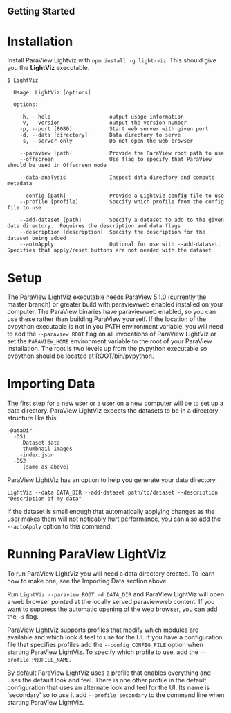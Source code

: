 Getting Started
---------------

# Installation

Install ParaView Lightviz with `npm install -g light-viz`.  This should give you the **LightViz** executable.

```
$ LightViz 

  Usage: LightViz [options]

  Options:

    -h, --help                   output usage information
    -V, --version                output the version number
    -p, --port [8080]            Start web server with given port
    -d, --data [directory]       Data directory to serve
    -s, --server-only            Do not open the web browser
    
    --paraview [path]            Provide the ParaView root path to use
    --offscreen                  Use flag to specify that ParaView should be used in Offscreen mode
    
    --data-analysis              Inspect data directory and compute metadata
    
    --config [path]              Provide a Lightviz config file to use
    --profile [profile]          Specify which profile from the config file to use
    
    --add-dataset [path]         Specify a dataset to add to the given data directory.  Requires the description and data flags
    --description [description]  Specify the description for the dataset being added
    --autoApply                  Optional for use with --add-dataset.  Specifies that apply/reset buttons are not needed with the dataset
```

# Setup

The ParaView LightViz executable needs ParaView 5.1.0 (currently the master branch) or greater build with paraviewweb enabled installed on your computer.  The ParaView binaries have paraviewweb enabled, so you can use these rather than building ParaView yourself.  If the location of the pvpython executable is not in you PATH environment variable, you will need to add the `--paraview ROOT` flag on all invocations of ParaView LightViz or set the `PARAVIEW_HOME` environment variable to the root of your ParaView installation.  The root is two levels up from the pvpython executable so pvpython should be located at ROOT/bin/pvpython.

# Importing Data

The first step for a new user or a user on a new computer will be to set up a data directory.  ParaView LightViz expects the datasets to be in a directory structure like this:
```
-DataDir
  -DS1
    -Dataset.data
    -thumbnail images
    -index.json
  -DS2
    -(same as above)
```

ParaView LightViz has an option to help you generate your data directory.
```
LightViz --data DATA_DIR --add-dataset path/to/dataset --description "Description of my data"
```

If the dataset is small enough that automatically applying changes as the user makes them will not noticably hurt performance, you can also add the `--autoApply` option to this command.

# Running ParaView LightViz

To run ParaView LightViz you will need a data directory created.  To learn how to make one, see the Importing Data section above.

Run `LightViz --paraview ROOT -d DATA_DIR` and ParaView LightViz will open a web browser pointed at the locally served paraviewweb content.  If you want to suppress the automatic opening of the web browser, you can add the `-s` flag.

ParaView LightViz supports profiles that modify which modules are available and which look & feel to use for the UI.  If you have a configuration file that specifies profiles add the `--config CONFIG_FILE` option when starting ParaView LightViz.  To specify which profile to use, add the `--profile PROFILE_NAME`.

By default ParaView LightViz uses a profile that enables everything and uses the default look and feel.  There is one other profile in the default configuration that uses an alternate look and feel for the UI.  Its name is 'secondary' so to use it add `--profile secondary` to the command line when starting ParaView LightViz.
